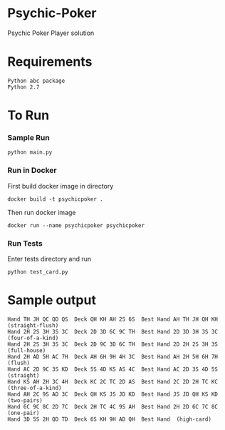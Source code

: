 # Psychic-Poker

Psychic Poker Player solution


# Requirements 
```
Python abc package
Python 2.7
```

# To Run

### Sample Run

```
python main.py
```

### Run in Docker

First build docker image in directory

```
docker build -t psychicpoker .
```

Then run docker image

```
docker run --name psychicpoker psychicpoker
```

### Run Tests

Enter tests directory and run

```
python test_card.py
```

# Sample output

```
Hand TH JH QC QD QS  Deck QH KH AH 2S 6S  Best Hand AH TH JH QH KH  (straight-flush)  
Hand 2H 2S 3H 3S 3C  Deck 2D 3D 6C 9C TH  Best Hand 2D 3D 3H 3S 3C  (four-of-a-kind)  
Hand 2H 2S 3H 3S 3C  Deck 2D 9C 3D 6C TH  Best Hand 2D 2H 2S 3H 3S  (full-house) 
Hand 2H AD 5H AC 7H  Deck AH 6H 9H 4H 3C  Best Hand AH 2H 5H 6H 7H  (flush)  
Hand AC 2D 9C 3S KD  Deck 5S 4D KS AS 4C  Best Hand AC 2D 3S 4D 5S  (straight)  
Hand KS AH 2H 3C 4H  Deck KC 2C TC 2D AS  Best Hand 2C 2D 2H TC KC  (three-of-a-kind) 
Hand AH 2C 9S AD 3C  Deck QH KS JS JD KD  Best Hand JS JD QH KS KD  (two-pairs) 
Hand 6C 9C 8C 2D 7C  Deck 2H TC 4C 9S AH  Best Hand 2H 2D 6C 7C 8C  (one-pair) 
Hand 3D 5S 2H QD TD  Deck 6S KH 9H AD QH  Best Hand  (high-card) 
```


